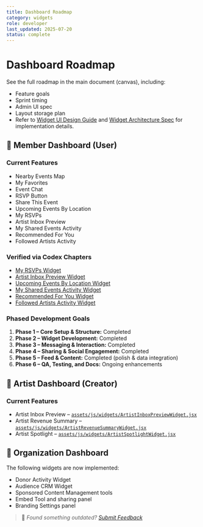 ```yaml
---
title: Dashboard Roadmap
category: widgets
role: developer
last_updated: 2025-07-20
status: complete
---
```

# Dashboard Roadmap

See the full roadmap in the main document (canvas), including:
- Feature goals
- Sprint timing
- Admin UI spec
- Layout storage plan
- Refer to [Widget UI Design Guide](ui/widget-ui-design-guide.md) and [Widget Architecture Spec](widgets/widget-specification.md) for implementation details.

## 👤 Member Dashboard (User)

### Current Features
- Nearby Events Map
- My Favorites
- Event Chat
- RSVP Button
- Share This Event
- Upcoming Events By Location
- My RSVPs
- Artist Inbox Preview
- My Shared Events Activity
- Recommended For You
- Followed Artists Activity

### Verified via Codex Chapters
- [My RSVPs Widget](codex-chapters/my-rsvps-widget.md)
- [Artist Inbox Preview Widget](codex-chapters/artist-inbox-preview-widget.md)
- [Upcoming Events By Location Widget](codex-chapters/upcoming-events-by-location-widget.md)
- [My Shared Events Activity Widget](codex-chapters/my-shared-events-activity-widget.md)
- [Recommended For You Widget](codex-chapters/recommended-for-you-widget.md)
- [Followed Artists Activity Widget](codex-chapters/followed-artists-activity-widget.md)

### Phased Development Goals
1. **Phase 1 – Core Setup & Structure:** Completed
2. **Phase 2 – Widget Development:** Completed
3. **Phase 3 – Messaging & Interaction:** Completed
4. **Phase 4 – Sharing & Social Engagement:** Completed
5. **Phase 5 – Feed & Content:** Completed (polish & data integration)
6. **Phase 6 – QA, Testing, and Docs:** Ongoing enhancements

## 🎨 Artist Dashboard (Creator)

### Current Features
- Artist Inbox Preview – [`assets/js/widgets/ArtistInboxPreviewWidget.jsx`](../assets/js/widgets/ArtistInboxPreviewWidget.jsx)
- Artist Revenue Summary – [`assets/js/widgets/ArtistRevenueSummaryWidget.jsx`](../assets/js/widgets/ArtistRevenueSummaryWidget.jsx)
- Artist Spotlight – [`assets/js/widgets/ArtistSpotlightWidget.jsx`](../assets/js/widgets/ArtistSpotlightWidget.jsx)

## 🏢 Organization Dashboard
The following widgets are now implemented:

- Donor Activity Widget
- Audience CRM Widget
- Sponsored Content Management tools
- Embed Tool and sharing panel
- Branding Settings panel

> 💬 *Found something outdated? [Submit Feedback](feedback.md)*
